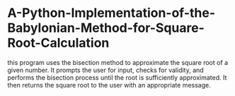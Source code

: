 # A-Python-Implementation-of-the-Babylonian-Method-for-Square-Root-Calculation
 this program uses the bisection method to approximate the square root of a given number. It prompts the user for input, checks for validity, and performs the bisection process until the root is sufficiently approximated. It then returns the square root to the user with an appropriate message.
